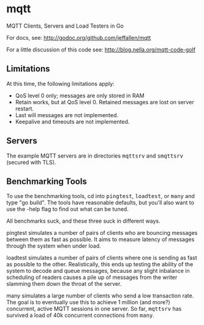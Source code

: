 mqtt
====

MQTT Clients, Servers and Load Testers in Go

For docs, see: http://godoc.org/github.com/jeffallen/mqtt

For a little discussion of this code see: http://blog.nella.org/mqtt-code-golf

Limitations
-----------

At this time, the following limitations apply:
 * QoS level 0 only; messages are only stored in RAM
 * Retain works, but at QoS level 0. Retained messages are lost on server restart.
 * Last will messages are not implemented.
 * Keepalive and timeouts are not implemented.

Servers
-------

The example MQTT servers are in directories <tt>mqttsrv</tt> and <tt>smqttsrv</tt> (secured with TLS).

Benchmarking Tools
------------------

To use the benchmarking tools, cd into <tt>pingtest</tt>, <tt>loadtest</tt>, or <tt>many</tt> and type "go build". The tools have reasonable defaults, but you'll also want to use the -help flag to find out what can be tuned.

All benchmarks suck, and these three suck in different ways.

pingtest simulates a number of pairs of clients who are bouncing messages between them as fast as possible. It aims to measure latency of messages through the system when under load.

loadtest simulates a number of pairs of clients where one is sending as fast as possible to the other. Realistically, this ends up testing the ability of the system to decode and queue messages, because any slight inbalance in scheduling of readers causes a pile up of messages from the writer slamming them down the throat of the server.

many simulates a large number of clients who send a low transaction rate. The goal is to eventually use this to achieve 1 million (and more?) concurrent, active MQTT sessions in one server. So far, <tt>mqttsrv</tt> has survived a load of 40k concurrent connections from <tt>many</tt>.
